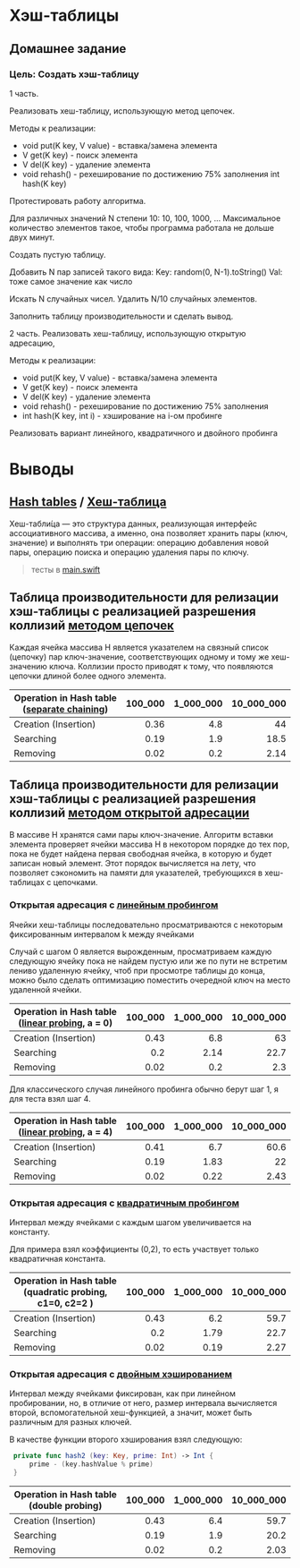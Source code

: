 # Хэш-таблицы
## Домашнее задание

### Цель: Создать хэш-таблицу

1 часть. 

Реализовать хеш-таблицу, использующую метод цепочек.

Методы к реализации: 

- void put(K key, V value) - вставка/замена элемента 
- V get(K key) - поиск элемента 
- V del(K key) - удаление элемента 
- void rehash() - рехеширование по достижению 75% заполнения int hash(K key)

Протестировать работу алгоритма. 

Для различных значений N степени 10: 10, 100, 1000, ... Максимальное количество элементов такое, чтобы программа работала не дольше двух минут.

Создать пустую таблицу. 

Добавить N пар записей такого вида: Key: random(0, N-1).toString() Val: тоже самое значение как число 

Искать N случайных чисел. Удалить N/10 случайных элементов.

Заполнить таблицу производительности и сделать вывод.

2 часть. 
Реализовать хеш-таблицу, использующую открытую адресацию, 

Методы к реализации:

- void put(K key, V value) - вставка/замена элемента 
- V get(K key) - поиск элемента 
- V del(K key) - удаление элемента 
- void rehash() - рехеширование по достижению 75% заполнения 
- int hash(K key, int i) - хэширование на i-ом пробинге

Реализовать вариант линейного, квадратичного и двойного пробинга

# Выводы

## [Hash tables](https://en.wikipedia.org/wiki/Hash_table) / [Хеш-таблица](https://ru.wikipedia.org/wiki/Хеш-таблица)

Хеш-табли́ца — это структура данных, реализующая интерфейс ассоциативного массива, а именно, она позволяет хранить пары (ключ, значение) и выполнять три операции: операцию добавления новой пары, операцию поиска и операцию удаления пары по ключу.

> тесты в [main.swift](https://github.com/c-villain/OTUS_algo/blob/main/HW8/HashTables/main.swift)

## Таблица производительности для релизации хэш-таблицы с реализацией разрешения коллизий [методом цепочек](https://ru.wikipedia.org/wiki/Хеш-таблица#Метод_цепочек)

Каждая ячейка массива H является указателем на связный список (цепочку) пар ключ-значение, соответствующих одному и тому же хеш-значению ключа. Коллизии просто приводят к тому, что появляются цепочки длиной более одного элемента.

 Operation in Hash table ([separate chaining](https://en.wikipedia.org/wiki/Hash_table#Separate_chaining))|100_000| 1_000_000 |10_000_000 
  ---|---:|---:|---:
 Creation (Insertion)                                                                                     |0.36   | 4.8       |44          
 Searching                                                                                                |0.19   | 1.9       |18.5         
 Removing                                                                                                 |0.02   | 0.2       |2.14    
 
 ## Таблица производительности для релизации хэш-таблицы с реализацией разрешения коллизий [методом открытой адресации](https://ru.wikipedia.org/wiki/Хеш-таблица#Открытая_адресация)
 
 В массиве H хранятся сами пары ключ-значение. Алгоритм вставки элемента проверяет ячейки массива H в некотором порядке до тех пор, пока не будет найдена первая свободная ячейка, в которую и будет записан новый элемент. Этот порядок вычисляется на лету, что позволяет сэкономить на памяти для указателей, требующихся в хеш-таблицах с цепочками.
 
 ### Открытая адресация с [линейным пробингом](https://en.wikipedia.org/wiki/Linear_probing)
  
 Ячейки хеш-таблицы последовательно просматриваются с некоторым фиксированным интервалом k между ячейками 
  
 Случай с шагом 0 является вырожденным, просматриваем каждую следующую ячейку пока не найдем пустую или же по пути не встретим лениво удаленную ячейку, чтоб при просмотре таблицы до конца, можно было сделать оптимизацию поместить очередной ключ на место удаленной ячейки.
 
 Operation in Hash table ([linear probing](https://en.wikipedia.org/wiki/Linear_probing), a = 0)  |100_000| 1_000_000 |10_000_000 
  ---|---:|---:|---:
 Creation (Insertion)                             |0.43   | 6.8       |63          
 Searching                                        |0.2    | 2.14      |22.7         
 Removing                                         |0.02   | 0.2       |2.3    
 
 Для классического случая линейного пробинга обычно берут шаг 1, я для теста взял шаг 4.
 
 Operation in Hash table ([linear probing](https://en.wikipedia.org/wiki/Linear_probing), a = 4)  |100_000| 1_000_000 |10_000_000 
  ---|---:|---:|---:
 Creation (Insertion)                             |0.41   | 6.7        |60.6          
 Searching                                        |0.19   | 1.83       |22         
 Removing                                         |0.02   | 0.22       |2.43    
 
 ### Открытая адресация с [квадратичным пробингом](https://en.wikipedia.org/wiki/Quadratic_probing)

Интервал между ячейками с каждым шагом увеличивается на константу.

Для примера взял коэффициенты (0,2), то есть участвует только квадратичная константа.

 Operation in Hash table (quadratic probing, c1=0, c2=2 )      |100_000| 1_000_000 |10_000_000 
  ---|---:|---:|---:
 Creation (Insertion)                                          |0.43   | 6.2       |59.7          
 Searching                                                     |0.2    | 1.79       |22.7         
 Removing                                                      |0.02   | 0.19       |2.27    
 
### Открытая адресация с [двойным хэшированием](https://en.wikipedia.org/wiki/Double_hashing)
  
Интервал между ячейками фиксирован, как при линейном пробировании, но, в отличие от него, размер интервала вычисляется второй, вспомогательной хеш-функцией, а значит, может быть различным для разных ключей.
  
В качестве функции второго хэширования взял следующую:

```swift
 private func hash2 (key: Key, prime: Int) -> Int {
     prime - (key.hashValue % prime)       
 }
 ```
 
Operation in Hash table (double probing)          |100_000| 1_000_000 |10_000_000 
  ---|---:|---:|---:
 Creation (Insertion)                             |0.43   | 6.4       |59.7          
 Searching                                        |0.19   | 1.9       |20.2         
 Removing                                         |0.02   | 0.2       |2.03    
